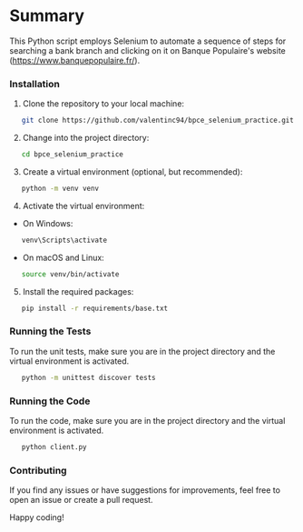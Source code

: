 # Summary

This Python script employs Selenium to automate a sequence of steps for searching a bank branch and clicking on it on Banque Populaire's website (https://www.banquepopulaire.fr/).

### Installation

1.  Clone the repository to your local machine:

```sh
   git clone https://github.com/valentinc94/bpce_selenium_practice.git
```

2.  Change into the project directory:

```sh
   cd bpce_selenium_practice
```

3.  Create a virtual environment (optional, but recommended):

```sh
   python -m venv venv
```

4.  Activate the virtual environment:

-   On Windows:

```sh
   venv\Scripts\activate
```

-   On macOS and Linux:

```sh
   source venv/bin/activate
```

5.  Install the required packages:

```sh
   pip install -r requirements/base.txt
```

### Running the Tests
To run the unit tests, make sure you are in the project directory and the virtual environment is activated.

```sh
   python -m unittest discover tests
```

### Running the Code

To run the code, make sure you are in the project directory and the virtual environment is activated.

```sh
   python client.py
```

### Contributing

If you find any issues or have suggestions for improvements, feel free to open an issue or create a pull request.

Happy coding!
